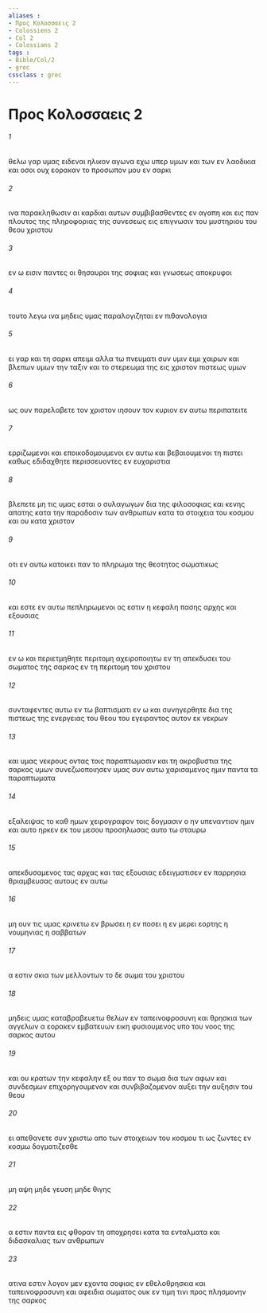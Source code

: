 ```yaml
---
aliases : 
- Προς Κολοσσαεις 2
- Colossiens 2
- Col 2
- Colossians 2
tags : 
- Bible/Col/2
- grec
cssclass : grec
---
```


# Προς Κολοσσαεις 2

###### 1
θελω γαρ υμας ειδεναι ηλικον αγωνα εχω υπερ υμων και των εν λαοδικια και οσοι ουχ εορακαν το προσωπον μου εν σαρκι
###### 2
ινα παρακληθωσιν αι καρδιαι αυτων συμβιβασθεντες εν αγαπη και εις παν πλουτος της πληροφοριας της συνεσεως εις επιγνωσιν του μυστηριου του θεου χριστου
###### 3
εν ω εισιν παντες οι θησαυροι της σοφιας και γνωσεως αποκρυφοι
###### 4
τουτο λεγω ινα μηδεις υμας παραλογιζηται εν πιθανολογια
###### 5
ει γαρ και τη σαρκι απειμι αλλα τω πνευματι συν υμιν ειμι χαιρων και βλεπων υμων την ταξιν και το στερεωμα της εις χριστον πιστεως υμων
###### 6
ως ουν παρελαβετε τον χριστον ιησουν τον κυριον εν αυτω περιπατειτε
###### 7
ερριζωμενοι και εποικοδομουμενοι εν αυτω και βεβαιουμενοι τη πιστει καθως εδιδαχθητε περισσευοντες εν ευχαριστια
###### 8
βλεπετε μη τις υμας εσται ο συλαγωγων δια της φιλοσοφιας και κενης απατης κατα την παραδοσιν των ανθρωπων κατα τα στοιχεια του κοσμου και ου κατα χριστον
###### 9
οτι εν αυτω κατοικει παν το πληρωμα της θεοτητος σωματικως
###### 10
και εστε εν αυτω πεπληρωμενοι ος εστιν η κεφαλη πασης αρχης και εξουσιας
###### 11
εν ω και περιετμηθητε περιτομη αχειροποιητω εν τη απεκδυσει του σωματος της σαρκος εν τη περιτομη του χριστου
###### 12
συνταφεντες αυτω εν τω βαπτισματι εν ω και συνηγερθητε δια της πιστεως της ενεργειας του θεου του εγειραντος αυτον εκ νεκρων
###### 13
και υμας νεκρους οντας τοις παραπτωμασιν και τη ακροβυστια της σαρκος υμων συνεζωοποιησεν υμας συν αυτω χαρισαμενος ημιν παντα τα παραπτωματα
###### 14
εξαλειψας το καθ ημων χειρογραφον τοις δογμασιν ο ην υπεναντιον ημιν και αυτο ηρκεν εκ του μεσου προσηλωσας αυτο τω σταυρω
###### 15
απεκδυσαμενος τας αρχας και τας εξουσιας εδειγματισεν εν παρρησια θριαμβευσας αυτους εν αυτω
###### 16
μη ουν τις υμας κρινετω εν βρωσει η εν ποσει η εν μερει εορτης η νουμηνιας η σαββατων
###### 17
α εστιν σκια των μελλοντων το δε σωμα του χριστου
###### 18
μηδεις υμας καταβραβευετω θελων εν ταπεινοφροσυνη και θρησκια των αγγελων α εορακεν εμβατευων εικη φυσιουμενος υπο του νοος της σαρκος αυτου
###### 19
και ου κρατων την κεφαλην εξ ου παν το σωμα δια των αφων και συνδεσμων επιχορηγουμενον και συνβιβαζομενον αυξει την αυξησιν του θεου
###### 20
ει απεθανετε συν χριστω απο των στοιχειων του κοσμου τι ως ζωντες εν κοσμω δογματιζεσθε
###### 21
μη αψη μηδε γευση μηδε θιγης
###### 22
α εστιν παντα εις φθοραν τη αποχρησει κατα τα ενταλματα και διδασκαλιας των ανθρωπων
###### 23
ατινα εστιν λογον μεν εχοντα σοφιας εν εθελοθρησκια και ταπεινοφροσυνη και αφειδια σωματος ουκ εν τιμη τινι προς πλησμονην της σαρκος
